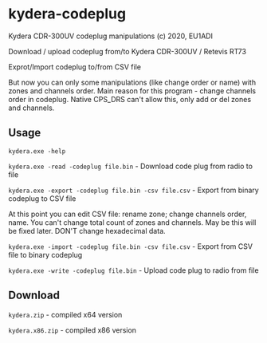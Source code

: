 # kydera-codeplug
Kydera CDR-300UV codeplug manipulations (c) 2020, EU1ADI

Download / upload codeplug from/to Kydera CDR-300UV / Retevis RT73

Exprot/Import codeplug to/from CSV file

But now you can only some manipulations (like change order or name) with zones and channels order. Main reason for this program - change channels order in codeplug. Native CPS_DRS can't allow this, only add or del zones and channels.

## Usage

`kydera.exe -help`

`kydera.exe -read -codeplug file.bin` - Download code plug from radio to file

`kydera.exe -export -codeplug file.bin -csv file.csv` - Export from binary codeplug to CSV file

At this point you can edit CSV file: rename zone; change channels order, name. You can't change total count of zones and channels. May be this will be fixed later. DON'T change hexadecimal data.

`kydera.exe -import -codeplug file.bin -csv file.csv` - Export from CSV file to binary codeplug

`kydera.exe -write -codeplug file.bin` - Upload code plug to radio from file

## Download

`kydera.zip` - compiled x64 version

`kydera.x86.zip` - compiled x86 version
